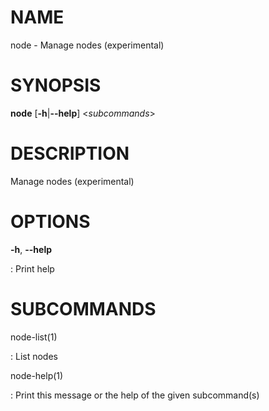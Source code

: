 # NAME

node - Manage nodes (experimental)

# SYNOPSIS

**node** \[**-h**\|**\--help**\] \<*subcommands*\>

# DESCRIPTION

Manage nodes (experimental)

# OPTIONS

**-h**, **\--help**

:   Print help

# SUBCOMMANDS

node-list(1)

:   List nodes

node-help(1)

:   Print this message or the help of the given subcommand(s)
